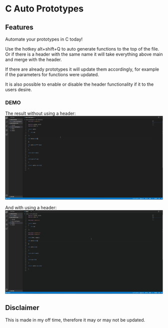 # C Auto Prototypes

## Features
Automate your prototypes in C today!

Use the hotkey alt+shift+Q to auto generate functions to the top of the file. Or if there is a header with the same name it will take everything above main and merge with the header.

If there are already prototypes it will update them accordingly, for example if the parameters for functions were updated.

It is also possible to enable or disable the header functionality if it to the users desire.

### DEMO
The result without using a header:
![](./Images/No_Header.gif)

And with using a header:
![](./Images/Header.gif)

## Disclaimer
This is made in my off time, therefore it may or may not be updated.